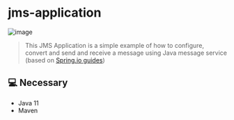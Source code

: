 # jms-application

![image](https://user-images.githubusercontent.com/39507628/173971823-51cd6b83-568a-4b61-8090-db214d581f3a.png)
> This JMS Application is a simple example of how to configure, convert and send and receive a message using Java message service (based on <a href="https://spring.io/guides/">Spring.io guides</a>)

## 💻 Necessary

* Java 11
* Maven
